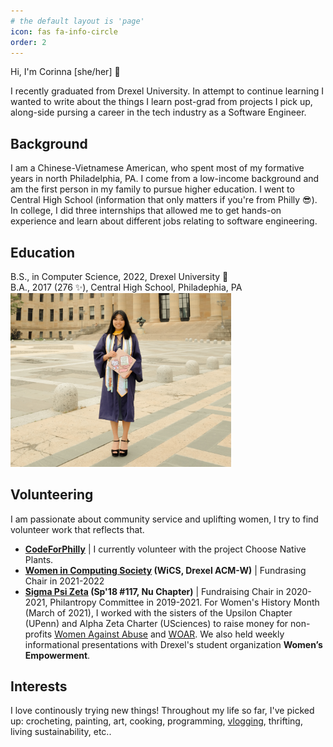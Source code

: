 ```yaml
---
# the default layout is 'page'
icon: fas fa-info-circle
order: 2
---
```


Hi, I'm Corinna [she/her] :seedling:

I recently graduated from Drexel University. In attempt to continue learning I wanted to write about the things I learn post-grad from projects I pick up, along-side pursing a career in the tech industry as a Software Engineer.

## Background
I am a Chinese-Vietnamese American, who spent most of my formative years in north Philadelphia, PA. I come from a low-income background and am the first person in my family to pursue higher education. I went to Central High School (information that only matters if you're from Philly :sunglasses:). In college, I did three internships that allowed me to get hands-on experience and learn about different jobs relating to software engineering.

## Education
B.S., in Computer Science, 2022, Drexel University :dragon:  
B.A., 2017 (276 :sparkles:), Central High School, Philadephia, PA  
<img src="/assets/img/tabs/about-me.jpg" alt="About me picture" width="70%" height="70%"/>

## Volunteering
I am passionate about community service and uplifting women, I try to find volunteer work that reflects that.  
- **[CodeForPhilly](https://codeforphilly.org/)** | 
I currently volunteer with the project Choose Native Plants.  
- **[Women in Computing Society](https://drexel.campuslabs.com/engage/organization/women-in-computing-society) (WiCS, Drexel ACM-W)** |
Fundrasing Chair in 2021-2022  
- **[Sigma Psi Zeta](https://drexelsigmas.wixsite.com/nuchapter) (Sp'18 #117, Nu Chapter)** | 
Fundraising Chair in 2020-2021, Philantropy Committee in 2019-2021. For Women's History Month (March of 2021), I worked with the sisters of the Upsilon Chapter (UPenn) and Alpha Zeta Charter (USciences) to raise money for non-profits [Women Against Abuse](https://www.womenagainstabuse.org/) and [WOAR](https://www.woar.org/). We also held weekly informational presentations with Drexel's student organization **Women’s Empowerment**.

## Interests
I love continously trying new things! Throughout my life so far, I've picked up: crocheting, painting, art, cooking, programming, [vlogging](https://www.youtube.com/channel/UC8XVSjZyQP3jKumJoW8DNQg/featured), thrifting, living sustainability, etc..
